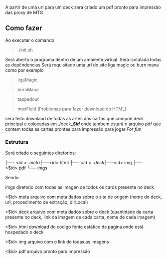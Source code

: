A partir de uma url para um deck será criado um pdf pronto para impressão das proxy de MTG

## Como fazer

Ao executar o comando

> ./init.sh

Será aberto o programa dentro de um ambiente virtual.
Será isntalada todas as depêndencias
Será requisitado uma url do site liga magic ou burn mana como por exemplo

>ligaMagic

>burnMana

>tappedout

>moxField (Problemas para fazer download do HTML)


será feito downlaod de todas as artes das cartas que compoẽ deck principal e colocadas em ./deck_***$id*** onde tambem  estará o arquivo pdf que contem todas as cartas prontas para impressão para jogar *For fun*

### Estrutura

Será criado o seguintes diretorios:

├── <$id>.meta
├── <$id>.html
├── <$id>.deck
├── <$id>.img
├── <$id>.pdf
└── imgs


Sendo:

imgs diretorio com todas as imagen de todos os cards presente no deck

<$id>.meta arquivo com meta dados sobre o site de origem (nome do deck, url, procedimento de extração, dirLocal)

<$id>.deck arquivo com meta dados sobre o deck (quantidade da carta presente no deck, link da imagem de cada carta, nome de cada imagem)

<$id>.html download do codigo fonte estático da pagina onde está hospedado o deck

<$id>.img arquivo com o link de todas as imagens

<$id>.pdf arquivo pronto para impressão


